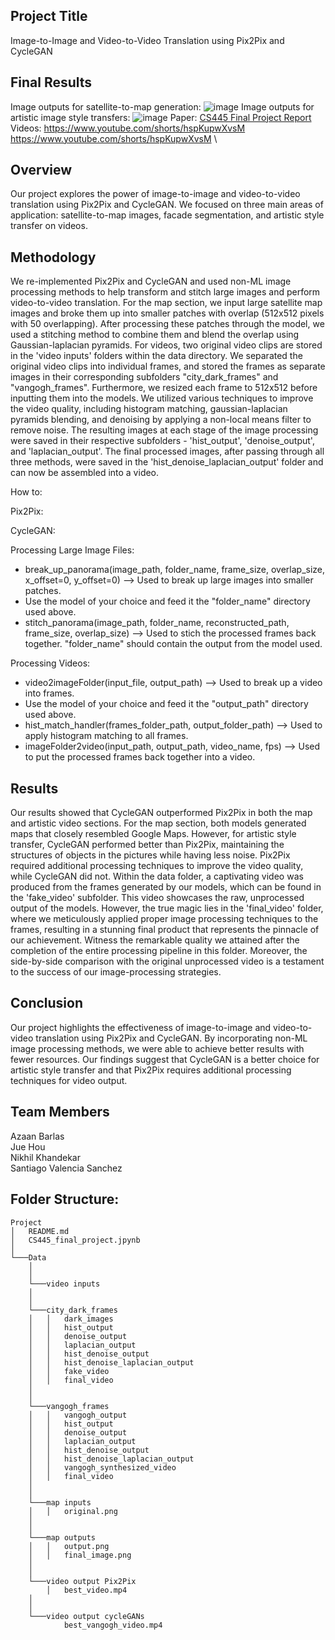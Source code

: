 ## Project Title
Image-to-Image and Video-to-Video Translation using Pix2Pix and CycleGAN

## Final Results
Image outputs for satellite-to-map generation:
![image](https://github.com/juehoujhou4/CS445-Spring-2023-FinalProject/assets/60245179/11907767-2fc5-4f46-a18f-ccef4fb4ecc5)
Image outputs for artistic image style transfers:
![image](https://github.com/juehoujhou4/CS445-Spring-2023-FinalProject/assets/60245179/fb52b82a-a773-4074-8515-5898ec42c427)
Paper: [CS445 Final Project Report](https://github.com/juehoujhou4/CS445-Spring-2023-FinalProject/files/13774260/CS445_Final_Project_Report.2.pdf) \
Videos: https://www.youtube.com/shorts/hspKupwXvsM \
https://www.youtube.com/shorts/hspKupwXvsM \

## Overview
Our project explores the power of image-to-image and video-to-video translation using Pix2Pix and CycleGAN. We focused on three main areas of application: satellite-to-map images, facade segmentation, and artistic style transfer on videos.

## Methodology
We re-implemented Pix2Pix and CycleGAN and used non-ML image processing methods to help transform and stitch large images and perform video-to-video translation. 
For the map section, we input large satellite map images and broke them up into smaller patches with overlap (512x512 pixels with 50 overlapping). After processing these patches through the model, we used a stitching method to combine them and blend the overlap using Gaussian-laplacian pyramids. 
For videos, two original video clips are stored in the 'video inputs' folders within the data directory. We separated the original video clips into individual frames, and stored the frames as separate images in their corresponding subfolders "city_dark_frames" and "vangogh_frames". Furthermore, we resized each frame to 512x512 before inputting them into the models. We utilized various techniques to improve the video quality, including histogram matching, gaussian-laplacian pyramids blending, and denoising by applying a non-local means filter to remove noise. The resulting images at each stage of the image processing were saved in their respective subfolders - 'hist_output', 'denoise_output', and 'laplacian_output'. The final processed images, after passing through all three methods, were saved in the 'hist_denoise_laplacian_output' folder and can now be assembled into a video.

How to:   

Pix2Pix:  

CycleGAN: 

Processing Large Image Files:    

* break_up_panorama(image_path, folder_name, frame_size, overlap_size, x_offset=0, y_offset=0) --> Used to break up large images into smaller patches.
* Use the model of your choice and feed it the "folder_name" directory used above.
* stitch_panorama(image_path, folder_name, reconstructed_path, frame_size, overlap_size) -->  Used to stich the processed frames back together. "folder_name" should contain the output from the model used.    

Processing Videos:

* video2imageFolder(input_file, output_path) --> Used to break up a video into frames.
* Use the model of your choice and feed it the "output_path" directory used above.
* hist_match_handler(frames_folder_path, output_folder_path) --> Used to apply histogram matching to all frames.
* imageFolder2video(input_path, output_path, video_name, fps) --> Used to put the processed frames back together into a video.

## Results
Our results showed that CycleGAN outperformed Pix2Pix in both the map and artistic video sections. For the map section, both models generated maps that closely resembled Google Maps. However, for artistic style transfer, CycleGAN performed better than Pix2Pix, maintaining the structures of objects in the pictures while having less noise. Pix2Pix required additional processing techniques to improve the video quality, while CycleGAN did not. Within the data folder, a captivating video was produced from the frames generated by our models, which can be found in the 'fake_video' subfolder. This video showcases the raw, unprocessed output of the models. However, the true magic lies in the 'final_video' folder, where we meticulously applied proper image processing techniques to the frames, resulting in a stunning final product that represents the pinnacle of our achievement. Witness the remarkable quality we attained after the completion of the entire processing pipeline in this folder. Moreover, the side-by-side comparison with the original unprocessed video is a testament to the success of our image-processing strategies.

## Conclusion
Our project highlights the effectiveness of image-to-image and video-to-video translation using Pix2Pix and CycleGAN. By incorporating non-ML image processing methods, we were able to achieve better results with fewer resources. Our findings suggest that CycleGAN is a better choice for artistic style transfer and that Pix2Pix requires additional processing techniques for video output.

## Team Members
Azaan Barlas \
Jue Hou \
Nikhil Khandekar \
Santiago Valencia Sanchez

## Folder Structure:

~~~ 
Project
│   README.md
│   CS445_final_project.jpynb   
│
└───Data
    │   
    │  
    └───video inputs
    │            
    │   
    └───city_dark_frames
    │   │   dark_images
    │   │   hist_output
    │   │   denoise_output
    │   │   laplacian_output
    │   │   hist_denoise_output
    │   │   hist_denoise_laplacian_output
    │   │   fake_video
    │   │   final_video
    │   
    │  
    └───vangogh_frames
    │   │   vangogh_output
    │   │   hist_output
    │   │   denoise_output
    │   │   laplacian_output
    │   │   hist_denoise_output
    │   │   hist_denoise_laplacian_output
    │   │   vangogh_synthesized_video
    │   │   final_video
    │   
    │  
    └───map inputs
    │   │   original.png
    │  
    │   
    └───map outputs
    │   │   output.png
    │   │   final_image.png
    │   
    │  
    └───video output Pix2Pix
        │   best_video.mp4
    │   
    │  
    └───video output cycleGANs
            best_vangogh_video.mp4
~~~ 
